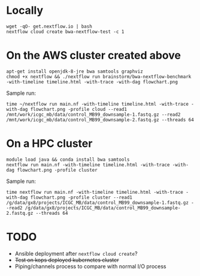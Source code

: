 Locally
=======

	wget -qO- get.nextflow.io | bash
    nextflow cloud create bwa-nextflow-test -c 1


On the AWS cluster created above
================================

    apt-get install openjdk-8-jre bwa samtools graphviz
    chmod +x nextflow && ./nextflow run brainstorm/bwa-nextflow-benchmark -with-timeline timeline.html -with-trace -with-dag flowchart.png

Sample run:

    time ~/nextflow run main.nf -with-timeline timeline.html -with-trace -with-dag flowchart.png -profile cloud --read1 /mnt/work/icgc_mb/data/control_MB99_downsample-1.fastq.gz --read2 /mnt/work/icgc_mb/data/control_MB99_downsample-2.fastq.gz --threads 64


On a HPC cluster
================

	module load java && conda install bwa samtools
	nextflow run main.nf -with-timeline timeline.html -with-trace -with-dag flowchart.png -profile cluster

Sample run:

    time nextflow run main.nf -with-timeline timeline.html -with-trace -with-dag flowchart.png -profile cluster --read1 /g/data/gx8/projects/ICGC_MB/data/control_MB99_downsample-1.fastq.gz --read2 /g/data/gx8/projects/ICGC_MB/data/control_MB99_downsample-2.fastq.gz --threads 64

TODO
====

* Ansible deployment after `nextflow cloud create`?
* ~~Test on kops deployed kubernetes cluster~~
* Piping/channels process to compare with normal I/O process
